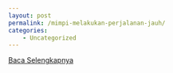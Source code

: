 ```yaml
---
layout: post
permalink: /mimpi-melakukan-perjalanan-jauh/
categories:
    - Uncategorized
---
```


[Baca Selengkapnya](/07)